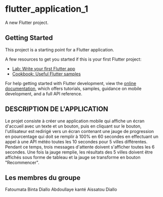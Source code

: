# flutter_application_1

A new Flutter project.

## Getting Started

This project is a starting point for a Flutter application.

A few resources to get you started if this is your first Flutter project:

- [Lab: Write your first Flutter app](https://docs.flutter.dev/get-started/codelab)
- [Cookbook: Useful Flutter samples](https://docs.flutter.dev/cookbook)

For help getting started with Flutter development, view the
[online documentation](https://docs.flutter.dev/), which offers tutorials,
samples, guidance on mobile development, and a full API reference.
## DESCRIPTION DE L'APPLICATION

Le projet consiste à créer une application mobile qui affiche un écran d'accueil avec un texte et un bouton, puis en cliquant sur le bouton, l'utilisateur est redirigé vers un écran contenant une jauge de progression en pourcentage qui doit se remplir à 100% en 60 secondes en effectuant un appel à une API météo toutes les 10 secondes pour 5 villes différentes. Pendant ce temps, trois messages d'attente doivent s'afficher toutes les 6 secondes. Une fois la jauge remplie, les résultats des 5 villes doivent être affichés sous forme de tableau et la jauge se transforme en bouton "Recommencer".

## Les membres du groupe
Fatoumata Binta Diallo
Abdoullaye kanté
Aissatou Diallo


